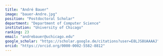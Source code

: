 ```yaml
---
title: "André Bauer"
image: "bauer-Andre.jpg"
position: "Postdoctoral Scholar"
department: "Department of Computer Science"
institution: "University of Chicago"
ranking: 23
email: "andrebauer@uchicago.edu"
google_scholar: "https://scholar.google.de/citations?user=E8LJS8UAAAAJ"
orcid: "https://orcid.org/0000-0002-5582-8812"
---
```

